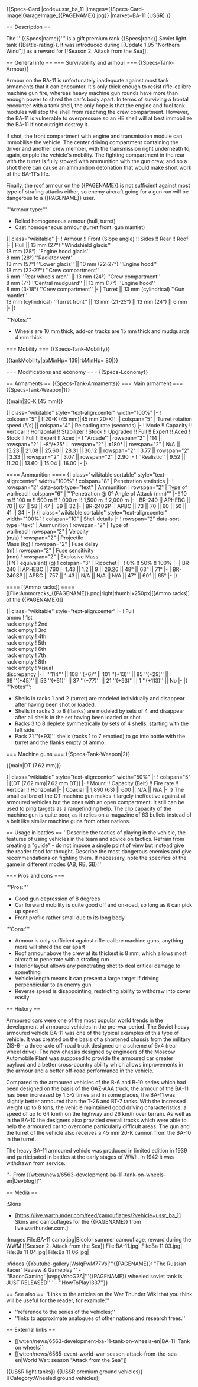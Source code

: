 {{Specs-Card
|code=ussr_ba_11
|images={{Specs-Card-Image|GarageImage_{{PAGENAME}}.jpg}}
|market=BA-11 (USSR)
}}

== Description ==
<!-- ''In the description, the first part should be about the history of the creation and combat usage of the vehicle, as well as its key features. In the second part, tell the reader about the ground vehicle in the game. Insert a screenshot of the vehicle, so that if the novice player does not remember the vehicle by name, he will immediately understand what kind of vehicle the article is talking about.'' -->
The '''{{Specs|name}}''' is a gift premium rank {{Specs|rank}} Soviet light tank {{Battle-rating}}. It was introduced during [[Update 1.95 "Northern Wind"]] as a reward for [[Season 2: Attack from the Sea]].

== General info ==
=== Survivability and armour ===
{{Specs-Tank-Armour}}
<!-- ''Describe armour protection. Note the most well protected and key weak areas. Appreciate the layout of modules as well as the number and location of crew members. Is the level of armour protection sufficient, is the placement of modules helpful for survival in combat? If necessary use a visual template to indicate the most secure and weak zones of the armour.'' The text within these arrows are not to be deleted -->

Armour on the BA-11 is unfortunately inadequate against most tank armaments that it can encounter. It's only thick enough to resist rifle-calibre machine gun fire, whereas heavy machine gun rounds have more than enough power to shred the car's body apart. In terms of surviving a frontal encounter with a tank shell, the only hope is that the engine and fuel tank modules will stop the shell from reaching the crew compartment. However, the BA-11 is vulnerable to overpressure so an HE shell will at best immobilize the BA-11 if not outright destroy it.

If shot, the front compartment with engine and transmission module can immobilise the vehicle. The center driving compartment containing the driver and another crew member, with the transmission right underneath to, again, cripple the vehicle's mobility. The fighting compartment in the rear with the turret is fully stowed with ammunition with the gun crew, and so a shot there can cause an ammunition detonation that would make short work of the BA-11's life.

Finally, the roof armour on the {{PAGENAME}} is not sufficient against most type of strafing attacks either, so enemy aircraft going for a gun run will be dangerous to a {{PAGENAME}} user.

'''Armour type:'''

* Rolled homogeneous armour (hull, turret)
* Cast homogeneous armour (turret front, gun mantlet)

{| class="wikitable"
|-
! Armour !! Front (Slope angle) !! Sides !! Rear !! Roof
|-
| Hull || 13 mm (27°) ''Windshield glacis'' <br> 13 mm (28°) ''Engine hood glacis'' <br> 8 mm (28°) ''Radiator vent'' <br> 13 mm (57°) ''Lower glacis'' || 10 mm (22-27°) ''Engine hood'' <br> 13 mm (22-27°) ''Crew compartment'' <br> 6 mm ''Rear wheels arch'' || 13 mm (24°) ''Crew compartment'' <br> 8 mm (7°) ''Central mudguard'' || 13 mm (17°) ''Engine hood'' <br> 8 mm (3-18°) ''Crew compartment''
|-
| Turret || 13 mm (cylindrical) ''Gun mantlet'' <br> 13 mm (cylindrical) ''Turret front'' || 13 mm (21-25°) || 13 mm (24°) || 6 mm
|-
|}

'''Notes:'''

* Wheels are 10 mm thick, add-on tracks are 15 mm thick and mudguards 4 mm thick.

=== Mobility ===
{{Specs-Tank-Mobility}}
<!-- ''Write about the mobility of the ground vehicle. Estimate the specific power and manoeuvrability, as well as the maximum speed forwards and backwards.'' -->

{{tankMobility|abMinHp= 139|rbMinHp= 80|<!--AoAweight=(optional) -->}}

=== Modifications and economy ===
{{Specs-Economy}}

== Armaments ==
{{Specs-Tank-Armaments}}
=== Main armament ===
{{Specs-Tank-Weapon|1}}
<!-- ''Give the reader information about the characteristics of the main gun. Assess its effectiveness in a battle based on the reloading speed, ballistics and the power of shells. Do not forget about the flexibility of the fire, that is how quickly the cannon can be aimed at the target, open fire on it and aim at another enemy. Add a link to the main article on the gun: <code><nowiki>{{main|Name of the weapon}}</nowiki></code>. Describe in general terms the ammunition available for the main gun. Give advice on how to use them and how to fill the ammunition storage.'' -->
{{main|20-K (45 mm)}}

{| class="wikitable" style="text-align:center" width="100%"
|-
! colspan="5" | [[20-K (45 mm)|45 mm 20-K]] || colspan="5" | Turret rotation speed (°/s) || colspan="4" | Reloading rate (seconds)
|-
! Mode !! Capacity !! Vertical !! Horizontal !! Stabilizer
! Stock !! Upgraded !! Full !! Expert !! Aced
! Stock !! Full !! Expert !! Aced
|-
! ''Arcade''
| rowspan="2" | 114 || rowspan="2" | -8°/+25° || rowspan="2" | ±180° || rowspan="2" | N/A || 15.23 || 21.08 || 25.60 || 28.31 || 30.12 || rowspan="2" | 3.77 || rowspan="2" | 3.33 || rowspan="2" | 3.07 || rowspan="2" | 2.90
|-
! ''Realistic''
| 9.52 || 11.20 || 13.60 || 15.04 || 16.00
|-
|}

==== Ammunition ====
{| class="wikitable sortable" style="text-align:center" width="100%"
! colspan="8" | Penetration statistics
|-
! rowspan="2" data-sort-type="text" | Ammunition
! rowspan="2" | Type of<br>warhead
! colspan="6" | '''Penetration @ 0° Angle of Attack (mm)'''
|-
! 10 m !! 100 m !! 500 m !! 1,000 m !! 1,500 m !! 2,000 m
|-
| BR-240 || APHEBC || 70 || 67 || 58 || 47 || 39 || 32
|-
| BR-240SP || APBC || 73 || 70 || 60 || 50 || 41 || 34
|-
|}
{| class="wikitable sortable" style="text-align:center" width="100%"
! colspan="10" | Shell details
|-
! rowspan="2" data-sort-type="text" | Ammunition
! rowspan="2" | Type of<br>warhead
! rowspan="2" | Velocity<br>(m/s)
! rowspan="2" | Projectile<br>Mass (kg)
! rowspan="2" | Fuse delay<br>(m)
! rowspan="2" | Fuse sensitivity<br>(mm)
! rowspan="2" | Explosive Mass<br>(TNT equivalent) (g)
! colspan="3" | Ricochet
|-
! 0% !! 50% !! 100%
|-
| BR-240 || APHEBC || 760 || 1.43 || 1.2 || 9 || 29.26 || 48° || 63° || 71°
|-
| BR-240SP || APBC || 757 || 1.43 || N/A || N/A || N/A || 47° || 60° || 65°
|-
|}

==== [[Ammo racks]] ====
[[File:Ammoracks_{{PAGENAME}}.png|right|thumb|x250px|[[Ammo racks]] of the {{PAGENAME}}]]
<!-- '''Last updated: 1.101.0.44''' -->
{| class="wikitable" style="text-align:center"
|-
! Full<br>ammo
! 1st<br>rack empty
! 2nd<br>rack empty
! 3rd<br>rack empty
! 4th<br>rack empty
! 5th<br>rack empty
! 6th<br>rack empty
! 7th<br>rack empty
! 8th<br>rack empty
! Visual<br>discrepancy
|-
| '''114''' || 108&nbsp;''(+6)'' || 101&nbsp;''(+13)'' || 85&nbsp;''(+29)'' || 69&nbsp;''(+45)'' || 53&nbsp;''(+61)'' || 37&nbsp;''(+77)'' || 21&nbsp;''(+93)'' || 1&nbsp;''(+113)'' || No
|-
|}
'''Notes''':

* Shells in racks 1 and 2 (turret) are modeled individually and disappear after having been shot or loaded.
* Shells in racks 3 to 8 (flanks) are modeled by sets of 4 and disappear after all shells in the set having been loaded or shot.
* Racks 3 to 8 deplete symmetrically by sets of 4 shells, starting with the left side.
* Pack 21&nbsp;''(+93)'' shells (racks 1 to 7 emptied) to go into battle with the turret and the flanks empty of ammo.

=== Machine guns ===
{{Specs-Tank-Weapon|2}}
<!-- ''Offensive and anti-aircraft machine guns not only allow you to fight some aircraft but also are effective against lightly armoured vehicles. Evaluate machine guns and give recommendations on its use.'' -->
{{main|DT (7.62 mm)}}

{| class="wikitable" style="text-align:center" width="50%"
|-
! colspan="5" | [[DT (7.62 mm)|7.62 mm DT]]
|-
! Mount !! Capacity (Belt) !! Fire rate !! Vertical !! Horizontal
|-
| Coaxial || 1,890 (63) || 600 || N/A || N/A
|-
|}
The small calibre of the DT machine gun makes it largely ineffective against all armoured vehicles but the ones with an open compartment. It still can be used to ping targets as a rangefinding help. The clip capacity of the machine gun is quite poor, as it relies on a magazine of 63 bullets instead of a belt like similar machine guns from other nations.

== Usage in battles ==
''Describe the tactics of playing in the vehicle, the features of using vehicles in the team and advice on tactics. Refrain from creating a "guide" - do not impose a single point of view but instead give the reader food for thought. Describe the most dangerous enemies and give recommendations on fighting them. If necessary, note the specifics of the game in different modes (AB, RB, SB).''

=== Pros and cons ===
<!--Summarise and briefly evaluate the vehicle in terms of its characteristics and combat effectiveness. Mark its pros and cons in a bulleted list. Try not to use more than 6 points for each of the characteristics. Avoid using categorical definitions such as "bad", "good" and the like - use substitutions with softer forms such as "inadequate" and "effective".-->

'''Pros:'''

* Good gun depression of 8 degrees
* Car forward mobility is quite good off and on-road, so long as it can pick up speed
* Front profile rather small due to its long body

'''Cons:'''

* Armour is only sufficient against rifle-calibre machine guns, anything more will shred the car apart
* Roof armour above the crew at its thickest is 8 mm, which allows most aircraft to penetrate with a strafing run
* Interior layout allows any penetrating shot to deal critical damage to something
* Vehicle length means it can present a large target if driving perpendicular to an enemy gun
* Reverse speed is disappointing, restricting ability to withdraw into cover easily

== History ==
<!-- ''Describe the history of the creation and combat usage of the vehicle in more detail than in the introduction. If the historical reference turns out to be too long, take it to a separate article, taking a link to the article about the vehicle and adding a block "/History" (example: <nowiki>https://wiki.warthunder.com/(Vehicle-name)/History</nowiki>) and add a link to it here using the <code>main</code> template. Be sure to reference text and sources by using <code><nowiki><ref></ref></nowiki></code>, as well as adding them at the end of the article with <code><nowiki><references /></nowiki></code>. This section may also include the vehicle's dev blog entry (if applicable) and the in-game encyclopedia description (under <code><nowiki>=== In-game description ===</nowiki></code>, also if applicable).'' -->
Armoured cars were one of the most popular world trends in the development of armoured vehicles in the pre-war period. The Soviet heavy armoured vehicle BA-11 was one of the typical examples of this type of vehicle. It was created on the basis of a shortened chassis from the military ZIS-6 - a three-axle off-road truck designed on a scheme of 6x4 (rear wheel drive). The new chassis designed by engineers of the Moscow Automobile Plant was supposed to provide the armoured car greater payload and a better cross-country ability which allows improvements in the armour and a better off-road performance in the vehicle.

Compared to the armoured vehicles of the B-6 and B-10 series which had been designed on the basis of the GAZ-AAA truck, the armour of the BA-11 has been increased by 1.5-2 times and in some places, the BA-11 was slightly better armoured than the T-26 and BT-7 tanks. With the increased weight up to 8 tons, the vehicle maintained good driving characteristics: a speed of up to 64 km/h on the highway and 26 km/h over terrain. As well as in the BA-10 the designers also provided overall tracks which were able to help the armoured car to overcome particularly difficult areas. The gun and the turret of the vehicle also receives a 45 mm 20-K cannon from the BA-10 in the turret.

The heavy BA-11 armoured vehicle was produced in limited edition in 1939 and participated in battles at the early stages of WWII. In 1942 it was withdrawn from service.

''- From [[wt:en/news/6563-development-ba-11-tank-on-wheels-en|Devblog]]''

== Media ==
<!-- ''Excellent additions to the article would be video guides, screenshots from the game, and photos.'' -->

;Skins
* [https://live.warthunder.com/feed/camouflages/?vehicle=ussr_ba_11 Skins and camouflages for the {{PAGENAME}} from live.warthunder.com.]

;Images
<gallery mode="packed" heights="150">
File:BA-11 camo.jpg|Bicolor summer camouflage, reward during the WWM [[Season 2: Attack from the Sea]]
File:BA-11.jpg|
File:Ba 11 03.jpg|
File:Ba 11 04.jpg|
File:Ba 11 06.jpg|
</gallery>

;Videos
{{Youtube-gallery|WsIqFwM77Vs|'''{{PAGENAME}}: "The Russian Racer" Review & Gameplay''' - ''BaconGaming''|uvpgVrhoG2A|'''{{PAGENAME}} wheeled soviet tank is JUST RELEASED!''' - ''HowToPlay1337''}}

== See also ==
''Links to the articles on the War Thunder Wiki that you think will be useful for the reader, for example:''
* ''reference to the series of the vehicles;''
* ''links to approximate analogues of other nations and research trees.''

== External links ==
<!-- ''Paste links to sources and external resources, such as:''
* ''topic on the official game forum;''
* ''other literature.'' -->

* [[wt:en/news/6563-development-ba-11-tank-on-wheels-en|BA-11: Tank on wheels]]
* [[wt:en/news/6565-event-world-war-season-attack-from-the-sea-en|World War: season "Attack from the Sea"]]

{{USSR light tanks}}
{{USSR premium ground vehicles}}
[[Category:Wheeled ground vehicles]]